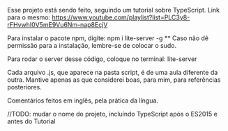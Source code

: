 Esse projeto está sendo feito, seguindo um tutorial sobre TypeScript. Link para o mesmo: https://www.youtube.com/playlist?list=PLC3y8-rFHvwhI0V5mE9Vu6Nm-nap8EcjV

Para instalar o pacote npm, digite: npm i lite-server -g ** Caso não dê permissão para a instalação, lembre-se de colocar o sudo.

Para rodar o server desse código, coloque no terminal: lite-server

Cada arquivo .js, que aparece na pasta script, é de uma aula diferente da outra. Mantive apenas as que considerei boas, para mim, para referências posteriores.

Comentários feitos em inglês, pela prática da língua.

//TODO: mudar o nome do projeto, incluíndo TypeScript após o ES2015 e antes do Tutorial